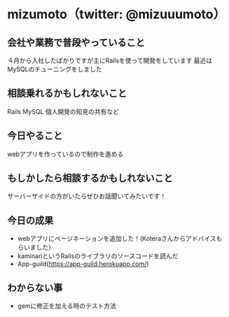 # mizumoto（twitter: @mizuuumoto）

## 会社や業務で普段やっていること
４月から入社したばかりですが主にRailsを使って開発をしています
最近はMySQLのチューニングをしました

## 相談乗れるかもしれないこと
Rails MySQL
個人開発の知見の共有など

## 今日やること
webアプリを作っているので制作を進める

## もしかしたら相談するかもしれないこと
サーバーサイドの方がいたらぜひお話聞いてみたいです！

## 今日の成果
- webアプリにページネーションを追加した！(Koteraさんからアドバイスもらいました）
- kaminariというRailsのライブラリのソースコードを読んだ
- App-guild(https://app-guild.herokuapp.com/)

## わからない事
- gemに修正を加える時のテスト方法
